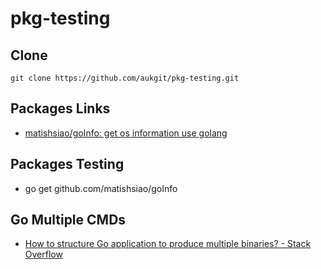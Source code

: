 # pkg-testing

## Clone

`git clone https://github.com/aukgit/pkg-testing.git`
 
## Packages Links

- [matishsiao/goInfo: get os information use golang](https://github.com/matishsiao/goInfo)

## Packages Testing

- go get github.com/matishsiao/goInfo

## Go Multiple CMDs

- [How to structure Go application to produce multiple binaries? - Stack Overflow](https://stackoverflow.com/questions/50904560/how-to-structure-go-application-to-produce-multiple-binaries/50904959)
